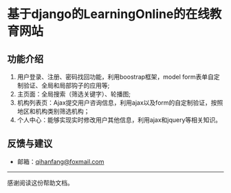 # 基于django的LearningOnline的在线教育网站

## 功能介绍
1. 用户登录、注册、密码找回功能，利用boostrap框架，model form表单自定制验证、全局和局部钩子的应用等;
2. 主页面：全局搜索（筛选关键字）、轮播图;
3. 机构列表页：Ajax提交用户咨询信息，利用ajax以及form的自定制验证，按照地区和机构类别筛选机构；
4. 个人中心：能够实现实时修改用户其他信息，利用ajax和jquery等相关知识。


## 反馈与建议
- 邮箱：<qihanfang@foxmail.com>

---------
感谢阅读这份帮助文档。
